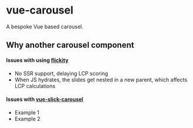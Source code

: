 # vue-carousel

A bespoke Vue based carousel.

## Why another carousel component

#### Issues with using [flickity](https://flickity.metafizzy.co/)

- No SSR support, delaying LCP scoring
- When JS hydrates, the slides get nested in a new parent, which affects LCP calculations

#### Issues with [vue-slick-carousel](https://github.com/gs-shop/vue-slick-carousel)

- Example 1
- Example 2
